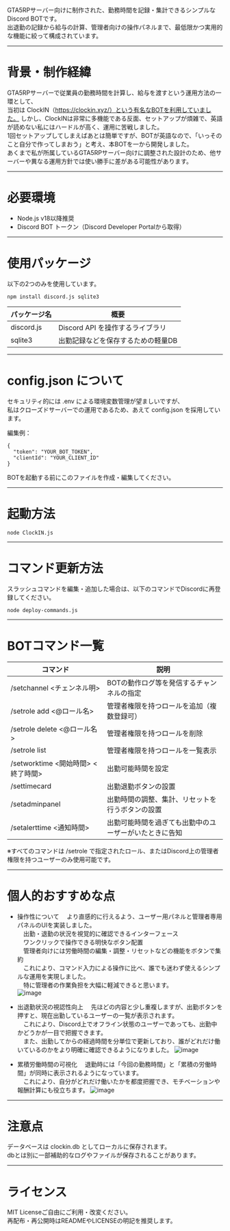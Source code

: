 GTA5RPサーバー向けに制作された、勤務時間を記録・集計できるシンプルなDiscord BOTです。<br/>
出退勤の記録から給与の計算、管理者向けの操作パネルまで、最低限かつ実用的な機能に絞って構成されています。

---

# 背景・制作経緯

GTA5RPサーバーで従業員の勤務時間を計算し、給与を渡すという運用方法の一環として、<br/>
当初は ClockIN（https://clockin.xyz/）という有名なBOTを利用していました。
しかし、ClockINは非常に多機能である反面、セットアップが煩雑で、英語が読めない私にはハードルが高く、運用に苦戦しました。<br/>
1回セットアップしてしまえばあとは簡単ですが、BOTが英語なので、「いっそのこと自分で作ってしまおう」と考え、本BOTを一から開発しました。<br/>
あくまで私が所属しているGTA5RPサーバー向けに調整された設計のため、他サーバーや異なる運用方針では使い勝手に差がある可能性があります。

---

# 必要環境

- Node.js v18以降推奨
- Discord BOT トークン（Discord Developer Portalから取得）

---

# 使用パッケージ

以下の2つのみを使用しています。
```
npm install discord.js sqlite3
```
| パッケージ名 | 概要 |
| ------------- | ------------- |
| discord.js |  Discord API を操作するライブラリ| 
| sqlite3 | 出勤記録などを保存するための軽量DB| 

---

# config.json について
セキュリティ的には .env による環境変数管理が望ましいですが、<br/>
私はクローズドサーバーでの運用であるため、あえて config.json を採用しています。

編集例：
```
{
  "token": "YOUR_BOT_TOKEN",
  "clientId": "YOUR_CLIENT_ID"
}
```
BOTを起動する前にこのファイルを作成・編集してください。

---

# 起動方法
```
node ClockIN.js
```

---

# コマンド更新方法
スラッシュコマンドを編集・追加した場合は、以下のコマンドでDiscordに再登録してください。
```
node deploy-commands.js
```

---

# BOTコマンド一覧

| コマンド | 説明 |
| ------------- | ------------- |
| /setchannel <チェンネル明> | BOTの動作ログ等を発信するチャンネルの指定 |
| /setrole add <@ロール名> | 管理者権限を持つロールを追加（複数登録可） |
| /setrole delete <@ロール名> | 管理者権限を持つロールを削除 |
| /setrole list | 管理者権限を持つロールを一覧表示 |
| /setworktime <開始時間> <終了時間> | 出勤可能時間を設定 |
| /settimecard | 出勤退勤ボタンの設置 |
| /setadminpanel | 出勤時間の調整、集計、リセットを行うボタンの設置 |
| /setalerttime <通知時間> | 出勤可能時間を過ぎても出勤中のユーザーがいたときに告知 |

※すべてのコマンドは /setrole で指定されたロール、またはDiscord上の管理者権限を持つユーザーのみ使用可能です。

---

# 個人的おすすめな点
- 操作性について
　より直感的に行えるよう、ユーザー用パネルと管理者専用パネルのUIを実装しました。<br>
　出勤・退勤の状況を視覚的に確認できるインターフェース<br>
　ワンクリックで操作できる明快なボタン配置<br>
　管理者向けには労働時間の編集・調整・リセットなどの機能をボタンで集約<br>
　これにより、コマンド入力による操作に比べ、誰でも迷わず使えるシンプルな運用を実現しました。<br>
　特に管理者の作業負担を大幅に軽減できると思います。<br>
![image](https://github.com/user-attachments/assets/f398db9e-96c7-40c0-be05-33001f7ec489)

- 出退勤状況の視認性向上
　先ほどの内容と少し重複しますが、出勤ボタンを押すと、現在出勤しているユーザーの一覧が表示されます。<br>
　これにより、Discord上でオフライン状態のユーザーであっても、出勤中かどうかが一目で把握できます。<br>
　また、出勤してからの経過時間を分単位で更新しており、誰がどれだけ働いているのかをより明確に確認できるようになりました。
![image](https://github.com/user-attachments/assets/bed1ed8d-f08f-4ae1-9a8e-67a2e379262a)

- 累積労働時間の可視化
　退勤時には「今回の勤務時間」と「累積の労働時間」が同時に表示されるようになっています。<br>
　これにより、自分がどれだけ働いたかを都度把握でき、モチベーションや報酬計算にも役立ちます。
![image](https://github.com/user-attachments/assets/234244ed-2eaf-4239-9748-e138fa07994b)

---

# 注意点

データベースは clockin.db としてローカルに保存されます。<br/>
dbとは別に一部補助的なログやファイルが保存されることがあります。

---

# ライセンス

MIT Licenseご自由にご利用・改変ください。<br/>
再配布・再公開時はREADMEやLICENSEの明記を推奨します。

